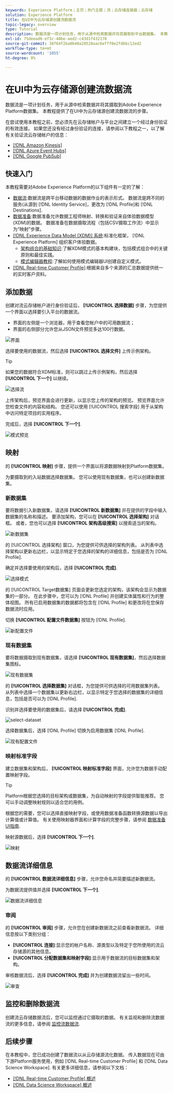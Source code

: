 ```yaml
---
keywords: Experience Platform；主页；热门主题；流；云存储连接器；云存储
solution: Experience Platform
title: 在UI中为云存储源创建流数据流
topic-legacy: overview
type: Tutorial
description: 数据流是一项计划任务，用于从源中检索数据并将其摄取到平台数据集。 本教程提供了使用云存储基础连接器配置新数据流的步骤。
exl-id: 75deead6-ef3c-48be-aed2-c43d1f432178
source-git-commit: 38f64f2ba0b40a20528aac6efff0e2fd6bc12ed2
workflow-type: tm+mt
source-wordcount: '1055'
ht-degree: 0%

---
```


# 在UI中为云存储源创建流数据流

数据流是一项计划任务，用于从源中检索数据并将其摄取到Adobe Experience Platform数据集。 本教程提供了在UI中为云存储源创建流数据流的步骤。

在尝试使用本教程之前，您必须先在云存储帐户与平台之间建立一个经过身份验证的有效连接。 如果您还没有经过身份验证的连接，请参阅以下教程之一，以了解有关验证流云存储帐户的信息：

- [[!DNL Amazon Kinesis]](../../../ui/create/cloud-storage/kinesis.md)
- [[!DNL Azure Event Hubs]](../../../ui/create/cloud-storage/eventhub.md)
- [[!DNL Google PubSub]](../../../ui/create/cloud-storage/google-pubsub.md)

## 快速入门

本教程需要对Adobe Experience Platform的以下组件有一定的了解：

- [数据流](../../../../../dataflows/home.md):数据流是跨平台移动数据的数据作业的表示形式。 数据流是跨不同的服务(从源到 [!DNL Identity Service]，更改为 [!DNL Profile]和 [!DNL Destinations].
- [数据准备](../../../../../data-prep/home.md):数据准备允许数据工程师映射、转换和验证来自体验数据模型(XDM)的数据。 数据准备在数据摄取流程（包括CSV摄取工作流）中显示为“映射”步骤。
- [[!DNL Experience Data Model (XDM)] 系统](../../../../../xdm/home.md):标准化框架， [!DNL Experience Platform] 组织客户体验数据。
   - [架构组合的基础知识](../../../../../xdm/schema/composition.md):了解XDM模式的基本构建块，包括模式组合中的关键原则和最佳实践。
   - [模式编辑器教程](../../../../../xdm/tutorials/create-schema-ui.md):了解如何使用模式编辑器UI创建自定义模式。
- [[!DNL Real-time Customer Profile]](../../../../../profile/home.md):根据来自多个来源的汇总数据提供统一的实时客户资料。

## 添加数据

创建对流云存储帐户进行身份验证后， **[!UICONTROL 选择数据]** 步骤，为您提供一个界面以选择要引入平台的数据流。

- 界面的左侧是一个浏览器，用于查看您帐户中的可用数据流；
- 界面的右侧部分允许您从JSON文件预览多达100行数据。

![界面](../../../../images/tutorials/dataflow/cloud-storage/streaming/interface.png)

选择要使用的数据流，然后选择 **[!UICONTROL 选择文件]** 上传示例架构。

>[!TIP]
>
>如果您的数据符合XDM标准，则可以跳过上传示例架构，然后选择 **[!UICONTROL 下一个]** 以继续。

![选择流](../../../../images/tutorials/dataflow/cloud-storage/streaming/select-stream.png)

上传架构后，预览界面会进行更新，以显示您上传的架构的预览。 预览界面允许您检查文件的内容和结构。 您还可以使用 [!UICONTROL 搜索字段] 用于从架构中访问特定项目的实用程序。

完成后，选择 **[!UICONTROL 下一个]**.

![模式预览](../../../../images/tutorials/dataflow/cloud-storage/streaming/schema-preview.png)

## 映射

的 **[!UICONTROL 映射]** 步骤，提供一个界面以将源数据映射到Platform数据集。

为要摄取到的入站数据选择数据集。 您可以使用现有数据集，也可以创建新数据集。

### 新数据集

要将数据引入新数据集，请选择 **[!UICONTROL 新数据集]** 并在提供的字段中输入数据集的名称和描述。 要添加架构，您可以在 **[!UICONTROL 选择架构]** 对话框。 或者，您也可以选择 **[!UICONTROL 架构高级搜索]** 以搜索适当的架构。

![新数据集](../../../../images/tutorials/dataflow/cloud-storage/streaming/new-dataset.png)

的 [!UICONTROL 选择架构] 窗口，为您提供可供选择的架构列表。 从列表中选择架构以更新右边栏，以显示特定于您选择的架构的详细信息，包括是否为 [!DNL Profile].

确定并选择要使用的架构后，选择 **[!UICONTROL 完成]**.

![选择模式](../../../../images/tutorials/dataflow/cloud-storage/streaming/select-schema.png)

的 [!UICONTROL Target数据集] 页面会更新您选定的架构，该架构会显示为数据集的一部分。 在此步骤中，您可以为 [!DNL Profile] 并创建实体属性和行为的整体视图。 所有已启用数据集的数据都将包含在 [!DNL Profile] 和更改将在您保存数据流时应用。

切换 **[!UICONTROL 配置文件数据集]** 按钮为 [!DNL Profile].

![新配置文件](../../../../images/tutorials/dataflow/cloud-storage/streaming/new-profile.png)

### 现有数据集

要将数据摄取到现有数据集，请选择 **[!UICONTROL 现有数据集]**，然后选择数据集图标。

![现有数据集](../../../../images/tutorials/dataflow/cloud-storage/streaming/existing-dataset.png)

的 **[!UICONTROL 选择数据集]** 对话框，为您提供可供选择的可用数据集列表。 从列表中选择一个数据集以更新右边栏，以显示特定于您选择的数据集的详细信息，包括是否可以为 [!DNL Profile].

识别并选择要使用的数据集后，请选择 **[!UICONTROL 完成]**.

![select-dataset](../../../../images/tutorials/dataflow/cloud-storage/streaming/select-dataset.png)

选择数据集后，选择 [!DNL Profile] 切换为启用数据集 [!DNL Profile].

![现有配置文件](../../../../images/tutorials/dataflow/cloud-storage/streaming/existing-profile.png)

### 映射标准字段

建立数据集和架构后， **[!UICONTROL 映射标准字段]** 界面，允许您为数据手动配置映射字段。

>[!TIP]
>
>Platform根据您选择的目标架构或数据集，为自动映射的字段提供智能推荐。 您可以手动调整映射规则以适合您的用例。

根据您的需要，您可以选择直接映射字段，或使用数据准备函数转换源数据以导出计算值或计算值。 有关使用映射器界面和计算字段的完整步骤，请参阅 [数据准备UI指南](../../../../../data-prep/ui/mapping.md).

映射源数据后，选择 **[!UICONTROL 下一个]**.

![映射](../../../../images/tutorials/dataflow/cloud-storage/streaming/mapping.png)

## 数据流详细信息

的 **[!UICONTROL 数据流详细信息]** 步骤，允许您命名并简要描述新数据流。

为数据流提供值并选择 **[!UICONTROL 下一个]**.

![数据流详细信息](../../../../images/tutorials/dataflow/cloud-storage/streaming/dataflow-detail.png)

### 审阅

的 **[!UICONTROL 审阅]** 步骤，允许您在创建新数据流之前查看新数据流。 详细信息按以下类别分组：

- **[!UICONTROL 连接]**:显示您的帐户名称、源类型以及特定于您所使用的流云存储源的其他信息。
- **[!UICONTROL 分配数据集和映射字段]**:显示用于数据流的目标数据集和架构。

审核数据流后，选择 **[!UICONTROL 完成]** 并为创建数据流留出一些时间。

![审查](../../../../images/tutorials/dataflow/cloud-storage/streaming/review.png)

## 监控和删除数据流

创建流云存储数据流后，您可以监控通过它摄取的数据。 有关监视和删除流数据流的更多信息，请参阅 [监控流数据流](../../monitor-streaming.md).

## 后续步骤

在本教程中，您已成功创建了数据流以从云存储源流化数据。 传入数据现在可由下游Platform服务使用，例如 [!DNL Real-time Customer Profile] 和 [!DNL Data Science Workspace]. 有关更多详细信息，请参阅以下文档：

- [[!DNL Real-time Customer Profile] 概述](../../../../../profile/home.md)
- [[!DNL Data Science Workspace] 概述](../../../../../data-science-workspace/home.md)